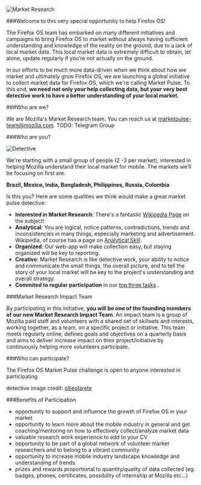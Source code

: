 ![Market Research](https://marketpulse.mozilla.community/static/img/marketpulse.svg)

###Welcome to this very special opportunity to help Firefox OS! 

The Firefox OS team has embarked on many different initiatives and campaigns to bring Firefox OS to market without always having sufficient understanding and knowledge of the reality on the ground, due to a lack of local market data. This local market data is extremely difficult to obtain, let alone, update regularly if you’re not actually on the ground. 

In our efforts to be much more data-driven when we think about how we market and ultimately grow Firefox OS, we are launching a global initiative to collect market data for Firefox OS, which we're calling Market Pulse. To this end, **we need not only your help collecting data, but your very best detective work to have a better understanding of your local market.**

###Who are we?

We are Mozilla's Market Research team. You can reach us at [marketpulse-team@mozilla.com](mailto:marketpulse-team@mozilla.com).
TODO: Telegram Group

###Who are you?

![Detective](http://tiptoes.ca/wp-content/uploads/2015/02/3028314931_53d4aa5fc2_z.jpg)

We're starting with a small group of people (2 -3 per market), interested in helping Mozilla understand their local market for mobile.  The markets we'll be focusing on first are:

**Brazil, Mexico, India, Bangladesh, Philippines, Russia, Colombia**

Is this you?  Here are some qualities we think would make a great market pulse detective:

* **Interested in Market Research**:  There's a fantastic [Wikipedia Page](http://en.wikipedia.org/wiki/Market_research) on the subject!
* **Analytical**:  You are logical,  notice patterns, contradictions, trends and  inconsistencies in many things, especially marketing and advertisement. Wikipedia, of course has a page on [Analytical Skill](http://en.wikipedia.org/wiki/Analytical_skill).
* **Organized**: Our web-app will make collection easy, but staying organized will be key to reporting.
* **Creative**: Market Research is like detective work, your ability to notice and communicate the small things, the overall picture, and to tell the story of your local market will be key to the project's understanding and overall strategy. 
* **Commited to regular participation** in our [top three tasks](http://google.com) .

###Market Research Impact Team

By participating in this initiative, **you will be one of the founding members of our new Market Research Impact Team**. An impact team is a group of Mozilla paid staff and volunteers with a shared set of skillsets and interests, working together, as a team, on a specific project or initiative. This team meets regularly online, defines goals and objectives on a quarterly basis and aims to deliver increase impact on their project/initiative by continuously helping more volunteers participate.  

###Who can participate?

The Firefox OS Market Pulse challenge is open to anyone interested in participating.

detective image credit: [ollieolarete](https://www.flickr.com/photos/ollieolarte/)

###Benefits of Participation

* opportunity to support and influence the growth of Firefox OS in your market
* opportunity to learn more about the mobile industry in general and get coaching/mentoring on how to effectively collect/analyze market data
* valuable research work experience to add to your CV
* opportunity to be part of a global network of volunteer market researchers and to belong to a vibrant community
* opportunity to increase mobile industry landscape knowledge and understanding of trends
* prizes and rewards proportional to quantity/quality of data collected  (eg. badges, phones, certificates, possibility of internship at Mozilla etc…)











